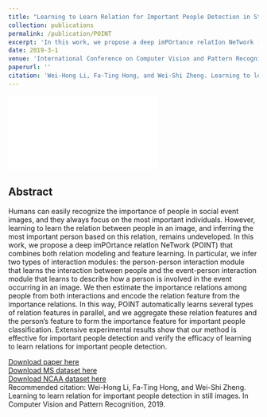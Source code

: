 ```yaml
---
title: "Learning to Learn Relation for Important People Detection in Still Images"
collection: publications
permalink: /publication/POINT
excerpt: 'In this work, we propose a deep imPOrtance relatIon NeTwork (POINT) that combines both relation modeling and feature learning.'
date: 2019-3-1
venue: 'International Conference on Computer Vision and Pattern Recognition'
paperurl: ''
citation: 'Wei-Hong Li, Fa-Ting Hong, and Wei-Shi Zheng. Learning to learn relation for important people detection in still images. In Computer Vision and Pattern Recognition, 2019.'
---
```

<!-- <img src='/Projects/POINT/graduation.jpg'>" -->
![avatar](/Projects/POINT/FrameworkDetail.pdf)

## Abstract

Humans can easily recognize the importance of people in social event images, and they always focus on the most important individuals. However, learning to learn the relation between people in an image, and inferring the most important person based on this relation, remains undeveloped. In this work, we propose a deep imPOrtance relatIon NeTwork (POINT) that combines both relation modeling and feature learning. In particular, we infer two types of interaction modules: the person-person interaction module that learns the interaction between people and the event-person interaction module that learns to describe how a person is involved in the event occurring in an image. We then estimate the importance relations among people from both interactions and encode the relation feature from the importance relations. In this way, POINT automatically learns several types of relation features in parallel, and we aggregate these relation features and the person’s feature to form the importance feature for important people classification. Extensive experimental results show that our method is effective for important people detection and verify the efficacy of learning to learn relations for important people detection.

[Download paper here](http://openaccess.thecvf.com/content_CVPR_2019/papers/Li_Learning_to_Learn_Relation_for_Important_People_Detection_in_Still_CVPR_2019_paper.pdf)  
[Download MS dataset here](https://uoe-my.sharepoint.com/:u:/g/personal/s1798461_ed_ac_uk/EYNSnmbtG2dPuP_ut-Sf2C0Boa7A9vnytWWb11jRiUS-ww?e=iUphhC)  
[Download NCAA dataset here](https://uoe-my.sharepoint.com/:u:/g/personal/s1798461_ed_ac_uk/Ees0l-TFuWNKlheUlEK2diUBq3TaPha7-q8mLPBYCxVfNg?e=aBAwiF)  
Recommended citation: Wei-Hong Li, Fa-Ting Hong, and Wei-Shi Zheng. Learning to learn relation for important people detection in still images. In Computer Vision and Pattern Recognition, 2019.